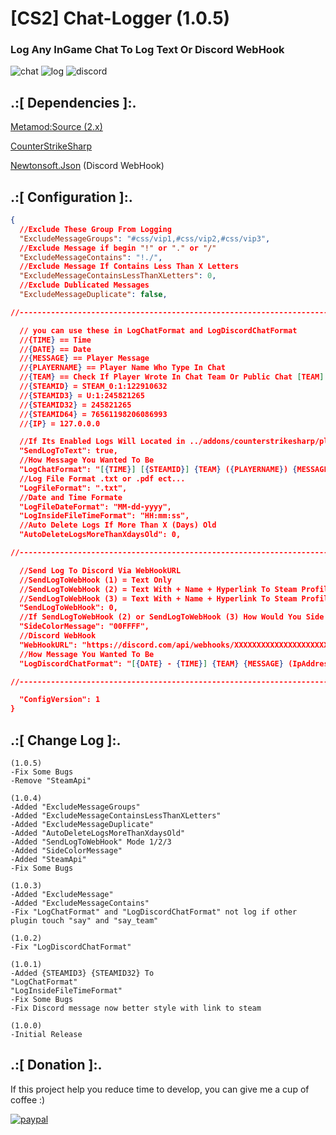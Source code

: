 # [CS2] Chat-Logger (1.0.5)

### Log Any InGame Chat To Log Text Or Discord WebHook

![chat](https://github.com/oqyh/cs2-Chat-Logger/assets/48490385/1a57cca9-5892-4014-9587-6ab4f21480bb)
![log](https://github.com/oqyh/cs2-Chat-Logger/assets/48490385/b745d3e6-e78d-4d91-ab6e-e8cbd7864413)
![discord](https://github.com/oqyh/cs2-Chat-Logger/assets/48490385/61e35453-8cc5-440b-a457-51c468fd2f39)


## .:[ Dependencies ]:.
[Metamod:Source (2.x)](https://www.sourcemm.net/downloads.php/?branch=master)

[CounterStrikeSharp](https://github.com/roflmuffin/CounterStrikeSharp/releases)

[Newtonsoft.Json](https://www.nuget.org/packages/Newtonsoft.Json) (Discord WebHook)


## .:[ Configuration ]:.
```json
{
  //Exclude These Group From Logging
  "ExcludeMessageGroups": "#css/vip1,#css/vip2,#css/vip3",
  //Exclude Message if begin "!" or "." or "/"
  "ExcludeMessageContains": "!./",
  //Exclude Message If Contains Less Than X Letters
  "ExcludeMessageContainsLessThanXLetters": 0,
  //Exclude Dublicated Messages
  "ExcludeMessageDuplicate": false,

//-----------------------------------------------------------------------------------------

  // you can use these in LogChatFormat and LogDiscordChatFormat
  //{TIME} == Time
  //{DATE} == Date
  //{MESSAGE} == Player Message
  //{PLAYERNAME} == Player Name Who Type In Chat
  //{TEAM} == Check If Player Wrote In Chat Team Or Public Chat [TEAM] [ALL]
  //{STEAMID} = STEAM_0:1:122910632
  //{STEAMID3} = U:1:245821265
  //{STEAMID32} = 245821265
  //{STEAMID64} = 76561198206086993
  //{IP} = 127.0.0.0

  //If Its Enabled Logs Will Located in ../addons/counterstrikesharp/plugins/Chat_Logger/logs/
  "SendLogToText": true,
  //How Message You Wanted To Be
  "LogChatFormat": "[{TIME}] [{STEAMID}] {TEAM} ({PLAYERNAME}) {MESSAGE}",
  //Log File Format .txt or .pdf ect...
  "LogFileFormat": ".txt",
  //Date and Time Formate
  "LogFileDateFormat": "MM-dd-yyyy",
  "LogInsideFileTimeFormat": "HH:mm:ss",
  //Auto Delete Logs If More Than X (Days) Old
  "AutoDeleteLogsMoreThanXdaysOld": 0,

//-----------------------------------------------------------------------------------------

  //Send Log To Discord Via WebHookURL
  //SendLogToWebHook (1) = Text Only
  //SendLogToWebHook (2) = Text With + Name + Hyperlink To Steam Profile
  //SendLogToWebHook (3) = Text With + Name + Hyperlink To Steam Profile + Profile Picture
  "SendLogToWebHook": 0,
  //If SendLogToWebHook (2) or SendLogToWebHook (3) How Would You Side Color Message To Be Check (https://www.color-hex.com/) For Colors
  "SideColorMessage": "00FFFF",
  //Discord WebHook
  "WebHookURL": "https://discord.com/api/webhooks/XXXXXXXXXXXXXXXXXXXXXXXXXXXXXXXXXXXXXXXXXXXXXXXXXXXXXX",
  //How Message You Wanted To Be
  "LogDiscordChatFormat": "[{DATE} - {TIME}] {TEAM} {MESSAGE} (IpAddress: {IP})",

//-----------------------------------------------------------------------------------------

  "ConfigVersion": 1
}
```


## .:[ Change Log ]:.
```
(1.0.5)
-Fix Some Bugs
-Remove "SteamApi"

(1.0.4)
-Added "ExcludeMessageGroups" 
-Added "ExcludeMessageContainsLessThanXLetters"
-Added "ExcludeMessageDuplicate"
-Added "AutoDeleteLogsMoreThanXdaysOld"
-Added "SendLogToWebHook" Mode 1/2/3
-Added "SideColorMessage"
-Added "SteamApi"
-Fix Some Bugs

(1.0.3)
-Added "ExcludeMessage" 
-Added "ExcludeMessageContains"
-Fix "LogChatFormat" and "LogDiscordChatFormat" not log if other plugin touch "say" and "say_team" 

(1.0.2)
-Fix "LogDiscordChatFormat"

(1.0.1)
-Added {STEAMID3} {STEAMID32} To
"LogChatFormat"
"LogInsideFileTimeFormat"
-Fix Some Bugs
-Fix Discord message now better style with link to steam

(1.0.0)
-Initial Release
```

## .:[ Donation ]:.

If this project help you reduce time to develop, you can give me a cup of coffee :)

[![paypal](https://www.paypalobjects.com/en_US/i/btn/btn_donateCC_LG.gif)](https://paypal.me/oQYh)
